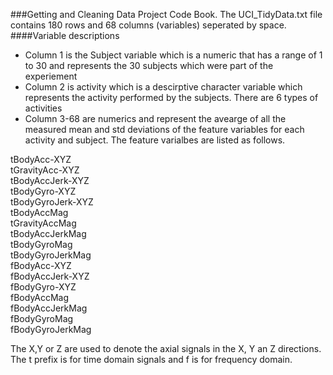 ###Getting and Cleaning Data Project Code Book.
The UCI_TidyData.txt file contains 180 rows and 68 columns (variables) seperated by space.
####Variable descriptions
* Column 1 is the Subject variable which is a numeric that has a range of 1 to 30 and represents the 30 subjects which were part of the experiement
* Column 2 is activity which is a descirptive character variable which represents the activity performed by the subjects. There are 6 types of activities
* Column 3-68 are numerics and represent the avearge of all the measured mean and std deviations of the feature variables for each activity and subject. The feature varialbes are listed as follows.


tBodyAcc-XYZ<br>
tGravityAcc-XYZ<br>
tBodyAccJerk-XYZ<br>
tBodyGyro-XYZ<br>
tBodyGyroJerk-XYZ<br>
tBodyAccMag<br>
tGravityAccMag<br>
tBodyAccJerkMag<br>
tBodyGyroMag<br>
tBodyGyroJerkMag<br>
fBodyAcc-XYZ<br>
fBodyAccJerk-XYZ<br>
fBodyGyro-XYZ<br>
fBodyAccMag<br>
fBodyAccJerkMag<br>
fBodyGyroMag<br>
fBodyGyroJerkMag<br>
 
 The X,Y or Z are used to denote the axial signals in the X, Y an Z directions. The t prefix is for time domain signals and f is for frequency domain. 
